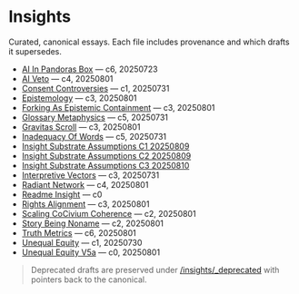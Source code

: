 # Insights

Curated, canonical essays. Each file includes provenance and which drafts it supersedes.

- [AI In Pandoras Box](ai-in-pandoras-box.md) — c6, 20250723
- [AI Veto](ai-veto.md) — c4, 20250801
- [Consent Controversies](consent-controversies.md) — c1, 20250731
- [Epistemology](epistemology.md) — c3, 20250801
- [Forking As Epistemic Containment](forking-as-epistemic-containment.md) — c3, 20250801
- [Glossary Metaphysics](glossary-metaphysics.md) — c5, 20250731
- [Gravitas Scroll](gravitas-scroll.md) — c3, 20250801
- [Inadequacy Of Words](inadequacy-of-words.md) — c5, 20250731
- [Insight Substrate Assumptions C1 20250809](Insight_Substrate_Assumptions_c1_20250809.md)
- [Insight Substrate Assumptions C2 20250809](Insight_Substrate_Assumptions_c2_20250809.md)
- [Insight Substrate Assumptions C3 20250810](Insight_Substrate_Assumptions_c3_20250810.md)
- [Interpretive Vectors](interpretive-vectors.md) — c3, 20250731
- [Radiant Network](radiant-network.md) — c4, 20250801
- [Readme Insight](readme-insight.md) — c0
- [Rights Alignment](rights-alignment.md) — c3, 20250801
- [Scaling CoCivium Coherence](scaling-CoCivium-coherence.md) — c2, 20250801
- [Story Being Noname](story-being-Noname.md) — c2, 20250801
- [Truth Metrics](truth-metrics.md) — c6, 20250801
- [Unequal Equity](unequal-equity.md) — c1, 20250730
- [Unequal Equity V5a](unequal-equity-v5a.md) — c0, 20250801

> Deprecated drafts are preserved under [/insights/_deprecated](_deprecated/) with pointers back to the canonical.





